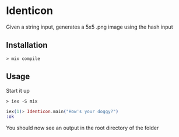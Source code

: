 # Identicon

Given a string input, generates a 5x5 .png image using the hash input

## Installation

```
> mix compile
```

## Usage

Start it up

```
> iex -S mix
```

```elixir
iex(1)> Identicon.main("How's your doggy?")
:ok
```

You should now see an output in the root directory of the folder
